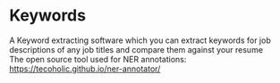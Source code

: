 # Keywords
A Keyword extracting software which you can extract keywords for job descriptions of any job titles and compare them against your resume  
The open source tool used for NER annotations: https://tecoholic.github.io/ner-annotator/
